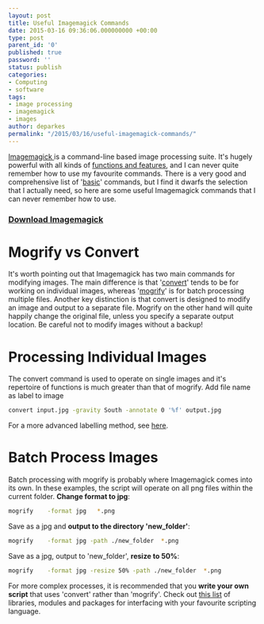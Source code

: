 ```yaml
---
layout: post
title: Useful Imagemagick Commands
date: 2015-03-16 09:36:06.000000000 +00:00
type: post
parent_id: '0'
published: true
password: ''
status: publish
categories:
- Computing
- software
tags:
- image processing
- imagemagick
- images
author: deparkes
permalink: "/2015/03/16/useful-imagemagick-commands/"
---
```

<a href="https://www.imagemagick.org/">Imagemagick </a>is a command-line based image processing suite. It's hugely powerful with all kinds of <a href="https://www.imagemagick.org/script/examples.php">functions and features</a>, and I can never quite remember how to use my favourite commands.
There is a very good and comprehensive list of '<a href="https://www.imagemagick.org/Usage/basics/">basic</a>' commands, but I find it dwarfs the selection that I actually need, so here are some useful Imagemagick commands that I can never remember how to use.
<h3><a href="https://www.imagemagick.org/script/binary-releases.php">Download Imagemagick</a></h3>
<h1>Mogrify vs Convert</h1>
It's worth pointing out that Imagemagick has two main commands for modifying images. The main difference is that '<a href="https://www.imagemagick.org/Usage/basics/#convert">convert</a>' tends to be for working on individual images, whereas '<a href="https://www.imagemagick.org/Usage/basics/#mogrify">mogrify</a>' is for batch processing multiple files.
Another key distinction is that convert is designed to modify an image and output to a separate file. Mogrify on the other hand will quite happily change the original file, unless you specify a separate output location. Be careful not to modify images without a backup!
<h1>Processing Individual Images</h1>
The convert command is used to operate on single images and it's repertoire of functions is much greater than that of mogrify.
Add file name as label to image

```bash
convert input.jpg -gravity South -annotate 0 '%f' output.jpg
```

For a more advanced labelling method, see <a href="https://stackoverflow.com/questions/4106200/overlaying-an-images-filename-using-imagemagick-or-similar">here</a>.
<h1>Batch Process Images</h1>
Batch processing with mogrify is probably where Imagemagick comes into its own. In these examples, the script will operate on all png files within the current folder.
<strong>Change format to jpg</strong>:

```bash
mogrify    -format jpg   *.png
```

Save as a jpg and <strong>output to the directory 'new_folder'</strong>:

```bash
mogrify    -format jpg -path ./new_folder  *.png
```

Save as a jpg, output to 'new_folder', <strong>resize to 50%</strong>:

```bash
mogrify    -format jpg -resize 50% -path ./new_folder  *.png
```

For more complex processes, it is recommended that you <strong>write your own script</strong> that uses 'convert' rather than 'mogrify'.
Check out <a href="https://www.imagemagick.org/script/api.php#python">this list</a> of libraries, modules and packages for interfacing with your favourite scripting language.
